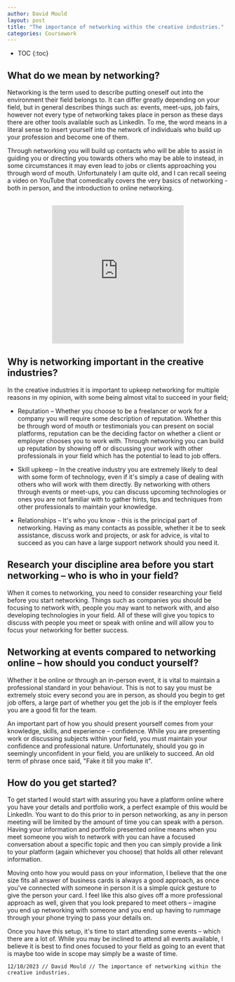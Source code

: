 ```yaml
---
author: David Mould
layout: post
title: "The importance of networking within the creative industries."
categories: Coursework
---
```

* TOC
{:toc}

## What do we mean by networking?

Networking is the term used to describe putting oneself out into the environment their field belongs to. It can differ greatly depending on your field, but in general describes things such as: events, meet-ups, job fairs, however not every type of networking takes place in person as these days there are other tools available such as LinkedIn. To me, the word means in a literal sense to insert yourself into the network of individuals who build up your profession and become one of them.

Through networking you will build up contacts who will be able to assist in guiding you or directing you towards others who may be able to instead, in some circumstances it may even lead to jobs or clients approaching you through word of mouth. Unfortunately I am quite old, and I can recall seeing a video on YouTube that comedically covers the very basics of networking - both in person, and the introduction to online networking.

<p style="text-align: center">
  <br>
  <iframe height="315" src="https://www.youtube.com/embed/6a_KF7TYKVc?si=iB5AlcEgQ_RWjT3i" title="YouTube video player" frameborder="0" allow="accelerometer; autoplay; clipboard-write; encrypted-media; gyroscope; picture-in-picture; web-share" allowfullscreen></iframe>
</p>

## Why is networking important in the creative industries?

In the creative industries it is important to upkeep networking for multiple reasons in my opinion, with some being almost vital to succeed in your field;

- Reputation – Whether you choose to be a freelancer or work for a company you will require some description of reputation. Whether this be through word of mouth or testimonials you can present on social platforms, reputation can be the deciding factor on whether a client or employer chooses you to work with. Through networking you can build up reputation by showing off or discussing your work with other professionals in your field which has the potential to lead to job offers.

- Skill upkeep – In the creative industry you are extremely likely to deal with some form of technology, even if it's simply a case of dealing with others who will work with them directly. By networking with others through events or meet-ups, you can discuss upcoming technologies or ones you are not familiar with to gather hints, tips and techniques from other professionals to maintain your knowledge.

- Relationships – It's who you know - this is the principal part of networking. Having as many contacts as possible, whether it be to seek assistance, discuss work and projects, or ask for advice, is vital to succeed as you can have a large support network should you need it.


## Research your discipline area before you start networking – who is who in your field?

When it comes to networking, you need to consider researching your field before you start networking. Things such as companies you should be focusing to network with, people you may want to network with, and also developing technologies in your field. All of these will give you topics to discuss with people you meet or speak with online and will allow you to focus your networking for better success.

## Networking at events compared to networking online – how should you conduct yourself?

Whether it be online or through an in-person event, it is vital to maintain a professional standard in your behaviour. This is not to say you must be extremely stoic every second you are in person, as should you begin to get job offers, a large part of whether you get the job is if the employer feels you are a good fit for the team.

An important part of how you should present yourself comes from your knowledge, skills, and experience – confidence. While you are presenting work or discussing subjects within your field, you must maintain your confidence and professional nature. Unfortunately, should you go in seemingly unconfident in your field, you are unlikely to succeed. An old term of phrase once said, "Fake it till you make it".

## How do you get started?

To get started I would start with assuring you have a platform online where you have your details and portfolio work, a perfect example of this would be LinkedIn. You want to do this prior to in person networking, as any in person meeting will be limited by the amount of time you can speak with a person. Having your information and portfolio presented online means when you meet someone you wish to network with you can have a focused conversation about a specific topic and then you can simply provide a link to your platform (again whichever you choose) that holds all other relevant information.

Moving onto how you would pass on your information, I believe that the one size fits all answer of business cards is always a good approach, as once you've connected with someone in person it is a simple quick gesture to give the person your card. I feel like this also gives off a more professional approach as well, given that you look prepared to meet others – imagine you end up networking with someone and you end up having to rummage through your phone trying to pass your details on.

Once you have this setup, it's time to start attending some events – which there are a lot of. While you may be inclined to attend all events available, I believe it is best to find ones focused to your field as going to an event that is maybe too wide in scope may simply be a waste of time.

```12/10/2023 // David Mould // The importance of networking within the creative industries.```
